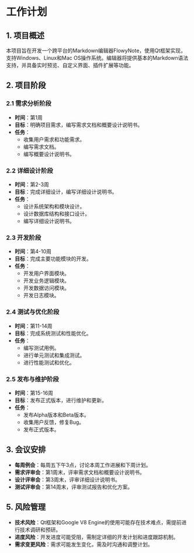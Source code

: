 # 工作计划

## 1. 项目概述

本项目旨在开发一个跨平台的Markdown编辑器FlowyNote，使用Qt框架实现，支持Windows、Linux和Mac OS操作系统。编辑器将提供基本的Markdown语法支持，并具备实时预览、自定义界面、插件扩展等功能。

## 2. 项目阶段

### 2.1 需求分析阶段

- **时间**：第1周
- **目标**：明确项目需求，编写需求文档和概要设计说明书。
- **任务**：
  - 收集用户需求和功能需求。
  - 编写需求文档。
  - 编写概要设计说明书。

### 2.2 详细设计阶段

- **时间**：第2-3周
- **目标**：完成详细设计，编写详细设计说明书。
- **任务**：
  - 设计系统架构和模块设计。
  - 设计数据库结构和接口设计。
  - 编写详细设计说明书。

### 2.3 开发阶段

- **时间**：第4-10周
- **目标**：完成主要功能模块的开发。
- **任务**：
  - 开发用户界面模块。
  - 开发业务逻辑模块。
  - 开发数据访问模块。
  - 开发日志模块。

### 2.4 测试与优化阶段

- **时间**：第11-14周
- **目标**：完成系统测试和性能优化。
- **任务**：
  - 编写测试用例。
  - 进行单元测试和集成测试。
  - 进行性能测试和优化。

### 2.5 发布与维护阶段

- **时间**：第15-16周
- **目标**：发布正式版本，进行维护和更新。
- **任务**：
  - 发布Alpha版本和Beta版本。
  - 收集用户反馈，修复Bug。
  - 发布正式版本。

## 3. 会议安排

- **每周例会**：每周五下午3点，讨论本周工作进展和下周计划。
- **需求评审会**：第1周末，评审需求文档和概要设计说明书。
- **设计评审会**：第3周末，评审详细设计说明书。
- **测试评审会**：第14周末，评审测试报告和优化方案。

## 5. 风险管理

- **技术风险**：Qt框架和Google V8 Engine的使用可能存在技术难点，需提前进行技术调研和预研。
- **进度风险**：开发进度可能受阻，需制定详细的开发计划和进度跟踪机制。
- **需求变更风险**：需求可能发生变化，需及时沟通和调整计划。